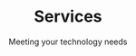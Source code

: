 ---
layout: page
title: Services
jumbotitle: Services
subtitle: Meeting your technology needs
order: 2
---